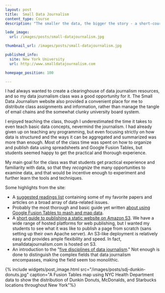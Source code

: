 ```yaml
---
layout: post
title:  Small Data Journalism
content_type: Course
description: "The smaller the data, the bigger the story - a short-course on data journalism"

lede_image:
  url: /images/posts/small-datajournalism.jpg

thumbnail_url: /images/posts/small-datajournalism.jpg

published_info:
  site: New York University
  url: http://www.smalldatajournalism.com

homepage_position: 100

---
```



I had always wanted to create a clearinghouse of data journalism resources, and so my data journalism class was a good
opportunity for it. The Small Data Journalism website also provided a convenient place for me to distribute class 
assignments and information, rather than manage the tangle of email chains and the somewhat clunky university board system.



I enjoyed teaching the class, though I underestimated the time it takes to even teach basic data concepts, nevermind the journalism. I had 
already given up on teaching any programming, but even focusing strictly on how data is structured and the ways it can be aggregated and 
summarized was more than enough. Most of the class time was spent on how to organize and publish data using spreadsheets and Google Fusion Tables, 
but students seemed happy to get the practical and thorough experience.

My main goal for the class was that students get practical experience and familiarity with data, so that they *recognize*
the many opportunities to examine data, and that would be incentive enough to experiment and further learn the tools and techniques.


Some highlights from the site:

* A [suggested readings list](http://www.smalldatajournalism.com/readings/) containing some of my favorite papers and articles on a broad array of data-related issues.
* Probably the most thorough and basic guide yet written [about using Google Fusion Tables to mash and map data](http://www.smalldatajournalism.com/projects/one-offs/mapping-with-fusion-tables/).
* A [short guide to publishing a static website on Amazon S3](http://www.smalldatajournalism.com/projects/one-offs/using-amazon-s3/). We have a wide range of hosted platforms for web publishing, but I wanted my students to see what it was like to publish a page from scratch (sans setting up their own Apache server). An S3-like deployment is relatively easy and provides ample flexibility and speed. In fact, smalldatajournalism.com is hosted on S3.
* An introduction to the "[five disciplines of data journalism](http://www.smalldatajournalism.com/about/)." Not enough is done to distinguish the complex fields that data journalism encompasses, making the field seem too monolithic.      



{% include widgets/post_image.html src="/images/posts/sdj-dunkin-donuts.jpg" caption="A Fusion Tables map using NYC Health Department data to show the distribution of Dunkin Donuts, McDonalds, and Starbucks locations throughout New York"%}
